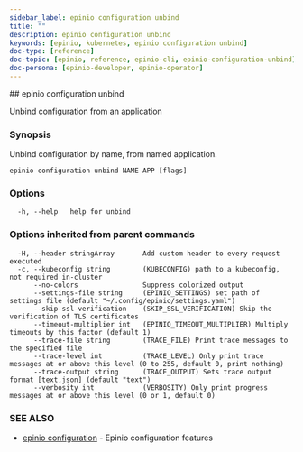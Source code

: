 ```yaml
---
sidebar_label: epinio configuration unbind
title: ""
description: epinio configuration unbind
keywords: [epinio, kubernetes, epinio configuration unbind]
doc-type: [reference]
doc-topic: [epinio, reference, epinio-cli, epinio-configuration-unbind]
doc-persona: [epinio-developer, epinio-operator]
---
```


<head>
  <link rel="canonical" href="https://docs.epinio.io/references/commands/cli/configuration/epinio_configuration_unbind"/>
</head>
## epinio configuration unbind

Unbind configuration from an application

### Synopsis

Unbind configuration by name, from named application.

```
epinio configuration unbind NAME APP [flags]
```

### Options

```
  -h, --help   help for unbind
```

### Options inherited from parent commands

```
  -H, --header stringArray       Add custom header to every request executed
  -c, --kubeconfig string        (KUBECONFIG) path to a kubeconfig, not required in-cluster
      --no-colors                Suppress colorized output
      --settings-file string     (EPINIO_SETTINGS) set path of settings file (default "~/.config/epinio/settings.yaml")
      --skip-ssl-verification    (SKIP_SSL_VERIFICATION) Skip the verification of TLS certificates
      --timeout-multiplier int   (EPINIO_TIMEOUT_MULTIPLIER) Multiply timeouts by this factor (default 1)
      --trace-file string        (TRACE_FILE) Print trace messages to the specified file
      --trace-level int          (TRACE_LEVEL) Only print trace messages at or above this level (0 to 255, default 0, print nothing)
      --trace-output string      (TRACE_OUTPUT) Sets trace output format [text,json] (default "text")
      --verbosity int            (VERBOSITY) Only print progress messages at or above this level (0 or 1, default 0)
```

### SEE ALSO

* [epinio configuration](./epinio_configuration.md)	 - Epinio configuration features

